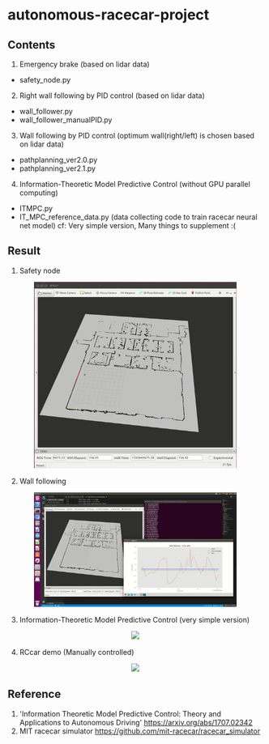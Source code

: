 # autonomous-racecar-project

## Contents
1) Emergency brake (based on lidar data)
  - safety_node.py
2) Right wall following by PID control (based on lidar data)
  - wall_follower.py
  - wall_follower_manualPID.py
3) Wall following by PID control (optimum wall(right/left) is chosen based on lidar data)
  - pathplanning_ver2.0.py
  - pathplanning_ver2.1.py
4) Information-Theoretic Model Predictive Control (without GPU parallel computing)
  - ITMPC.py
  - IT_MPC_reference_data.py (data collecting code to train racecar neural net model)
  cf: Very simple version, Many things to supplement :(

## Result
1) Safety node
<p align='center'>
  <img width=400 src='video/safety-node.gif'>
</p>

2) Wall following
<p align='center'>
  <img width=400 src='video/wall-follower.gif'>
</p>

3) Information-Theoretic Model Predictive Control (very simple version)
<p align='center'>
  <img width=400 src='video/itmpc.gif'>
</p>

4) RCcar demo (Manually controlled)
<p align='center'>
  <img width=400 src='video/rccar_demo.gif'>
</p>

## Reference
1) 'Information Theoretic Model Predictive Control: Theory and Applications to Autonomous Driving'
https://arxiv.org/abs/1707.02342
2) MIT racecar simulator
https://github.com/mit-racecar/racecar_simulator
  
